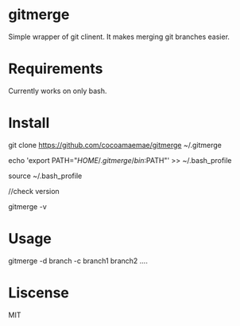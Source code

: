 # gitmerge
Simple wrapper of git clinent. It makes merging git branches easier.

# Requirements
Currently works on only bash.

# Install
git clone https://github.com/cocoamaemae/gitmerge ~/.gitmerge

echo 'export PATH="$HOME/.gitmerge/bin:$PATH"' >> ~/.bash_profile

source ~/.bash_profile

//check version

gitmerge -v

# Usage
gitmerge -d branch -c branch1 branch2 ....

# Liscense
MIT
